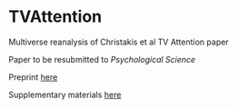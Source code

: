 # TVAttention
Multiverse reanalysis of Christakis et al TV Attention paper

Paper to be resubmitted to *Psychological Science*

Preprint [here](https://psyarxiv.com/5hd4r/)

Supplementary materials [here](https://github.com/mcbeem/TVAttention/blob/master/Supplementary%20materials.pdf)

